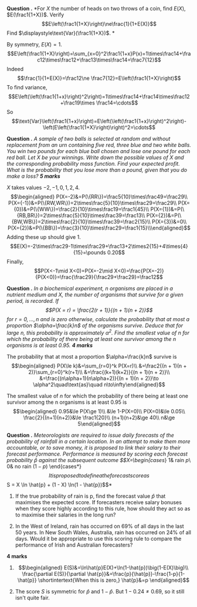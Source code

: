 **Question .** *For $X$ the number of heads on two throws of a coin,
find $E(X)$, $E(\frac1{1+X})$. Verify
$$E\left(\frac1{1+X}\right)\ne\frac{1}{1+E(X)}$$ Find
$\displaystyle\text{Var}(\frac1{1+X})$. *

By symmetry, $E(X)=1$.
$$E\left(\frac1{1+X}\right)=\sum_{x=0}^2\frac1{1+x}P(x)=1\times\frac14+\frac12\times\frac12+\frac13\times\frac14=\frac7{12}$$
Indeed
$$\frac{1}{1+E(X)}=\frac12\ne \frac7{12}=E\left(\frac1{1+X}\right)$$ To
find variance,
$$E\left(\left(\frac1{1+x}\right)^2\right)=1\times\frac14+\frac14\times\frac12+\frac19\times \frac14=\cdots$$
So
$$\text{Var}\left(\frac1{1+x}\right)=E\left(\left(\frac1{1+x}\right)^2\right)-\left(E\left(\frac1{1+X}\right)\right)^2=\cdots$$

**Question .** *A sample of two balls is selected at random and without
replacement from an urn containing five red, three blue and two white
balls. You win two pounds for each blue ball chosen and lose one pound
for each red ball. Let $X$ be your winnings. Write down the possible
values of $X$ and the corresponding probability mass function. Find your
expected profit. What is the probability that you lose more than a
pound, given that you do make a loss? **5 marks***

$X$ takes values $-2,-1,0,1,2,4$. $$\begin{aligned}
    P(X=-2)&=P(\{RR\})=\frac5{10}\times\frac49=\frac29\\
    P(X={-1})&=P(\{RW,WR\})=2\times\frac{5}{10}\times\frac29=\frac29\\
    P(X={0})&=P(\{WW\})=\frac{2}{10}\times\frac19=\frac1{45}\\
    P(X={1})&=P(\{RB,BR\})=2\times\frac{5}{10}\times\frac39=\frac13\\
    P(X={2})&=P(\{BW,WB\})=2\times\frac{2}{10}\times\frac39=\frac2{15}\\
    P(X={3})&=0\\
    P(X={2})&=P(\{BB\})=\frac{3}{10}\times\frac29=\frac1{15}\\\end{aligned}$$
Adding these up should give 1.
$$E(X)=-2\times\frac29-1\times\frac29+\frac13+2\times2{15}+4\times{4}{15}=\pounds 0.20$$
Finally,
$$P(X<-1\mid X<0)=P(X=-2\mid X<0)=\frac{P(X=-2)}{P(X<0)}=\frac{\frac29}{\frac29+\frac29}=\frac12$$

**Question .** *In a biochemical experiment, $n$ organisms are placed in
a nutrient medium and $X$, the number of organisms that survive for a
given period, is recorded. If
$$P(X = r) = \frac{2(r + 1)}{(n + 1)(n + 2)}$$ for $r = 0, \dots , n$
and is zero otherwise, calculate the probability that at most a
proportion $\alpha=\frac{k}n$ of the organisms survive. Deduce that for
large $n$, this probability is approximately $\alpha^2$. Find the
smallest value of $n$ for which the probability of there being at least
one survivor among the n organisms is at least $0.95$. **4 marks***

The probability that at most a proportion $\alpha=\frac{k}n$ survive is
$$\begin{aligned}
    P(X\le k)&=\sum_{r=0}^k P(X=r)\\
    &=\frac2{(n + 1)(n + 2)}\sum_{r=0}^k(r+1)\\
    &=\frac{(k+1)(k+2)}{(n + 1)(n + 2)}\\
    &=\frac{(n\alpha+1)(n\alpha+2)}{(n + 1)(n + 2)}\to \alpha^2\quad\text{as}\quad n\to\infty\end{aligned}$$

The smallest value of $n$ for which the probability of there being at
least one survivor among the n organisms is at least $0.95$ is
$$\begin{aligned}
    0.95&\le P(X\ge 1)\\
    &\le 1-P(X=0)\\
    P(X=0)&\le 0.05\\
    \frac{2}{(n+1)(n+2)}&\le \frac1{20}\\
    (n+1)(n+2)&\ge 40\\
    n&\ge 5\end{aligned}$$

**Question .** *Meteorologists are required to issue daily forecasts of
the probability of rainfall in a certain location. In an attempt to make
them more accountable, or to save money, it is proposed to link their
salary to their forecast performance. Performance is measured by scoring
each forecast probability $\hat{p}$ against the subsequent outcome
$$X=\begin{cases*}
        1& rain $p$\\
        0& no rain $(1-p)$
    \end{cases*}$$ It is proposed to define a the forecast score as
$$S = X \ln \hat{p} + (1 - X) \ln(1 - \hat{p})$$*

1.  If the true probability of rain is p, find the forecast value
    $\hat{p}$ that maximises the expected score. If forecasters receive
    salary bonuses when they score highly according to this rule, how
    should they act so as to maximise their salaries in the long run?

2.  In the West of Ireland, rain has occurred on 69% of all days in the
    last 50 years. In New South Wales, Australia, rain has occurred on
    24% of all days. Would it be appropriate to use this scoring rule to
    compare the performance of Irish and Australian forecasters?

**4 marks**

1.  $$\begin{aligned}
            E(S)&=\ln\hat{p}E(X)+\ln(1-\hat{p})\big(1-E(X)\big)\\
            \frac{\partial E(S)}{\partial \hat{p}}&=\frac{p}{\hat{p}}-\frac{1-p}{1-\hat{p}}
            \shortintertext{When this is zero,}
            \hat{p}&=p
        \end{aligned}$$

2.  The score $S$ is symmetric for $\hat{p}$ and $1-\hat{p}$. But
    $1-0.24\ne 0.69$, so it still isn't quite fair.
